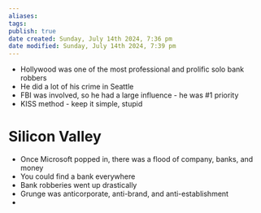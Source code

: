 ```yaml
---
aliases: 
tags: 
publish: true
date created: Sunday, July 14th 2024, 7:36 pm
date modified: Sunday, July 14th 2024, 7:39 pm
---
```


- Hollywood was one of the most professional and prolific solo bank robbers
- He did a lot of his crime in Seattle
- FBI was involved, so he had a large influence - he was #1 priority
- KISS method - keep it simple, stupid

# Silicon Valley
- Once Microsoft popped in, there was a flood of company, banks, and money
- You could find a bank everywhere
- Bank robberies went up drastically 
- Grunge was anticorporate, anti-brand, and anti-establishment
- 